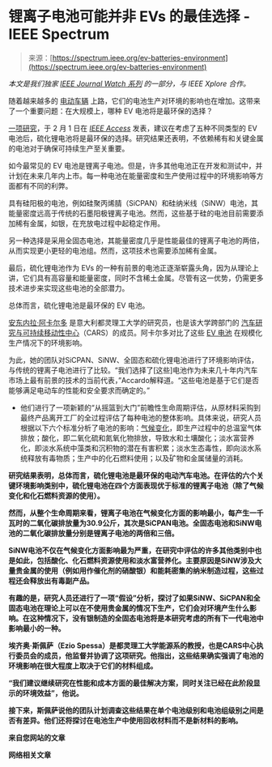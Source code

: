 <!--yml

category: 未分类

date: 2024-05-27 14:30:09

-->

# 锂离子电池可能并非 EVs 的最佳选择 - IEEE Spectrum

> 来源：[https://spectrum.ieee.org/ev-batteries-environment](https://spectrum.ieee.org/ev-batteries-environment)

*本文是我们独家* [*IEEE Journal Watch 系列*](https://spectrum.ieee.org/collections/journal-watch/) *的一部分，与 IEEE Xplore 合作。*

随着越来越多的 [电动车辆](https://spectrum.ieee.org/tag/electric-vehicles) 上路，它们的电池生产对环境的影响也在增加。这带来了一个重要问题：在大规模上，哪种 EV 电池将是最环保的选择？

[一项研究](https://ieeexplore.ieee.org/document/10418456)，于 2 月 1 日在 [*IEEE Access*](https://ieeexplore.ieee.org/xpl/RecentIssue.jsp?punumber=6287639) 发表，建议在考虑了五种不同类型的 EV 电池后，硫化锂电池将是最环保的选择。研究结果还表明，不依赖稀有和关键金属的电池对于确保可持续生产至关重要。

如今最常见的 EV 电池是锂离子电池。但是，许多其他电池正在开发和测试中，并计划在未来几年内上市。每一种电池在能量密度和生产使用过程中的环境影响等方面都有不同的利弊。

具有硅阳极的电池，例如硅聚丙烯腈（SiCPAN）和硅纳米线（SiNW）电池，其能量密度远高于传统的石墨阳极锂离子电池。然而，这些基于硅的电池目前需要添加稀有金属，如银，在充放电过程中起稳定作用。

另一种选择是采用全固态电池，其能量密度几乎是性能最佳的锂离子电池的两倍，从而实现更小更轻的电池组。然而，这项技术也需要添加稀有金属。

最后，硫化锂电池作为 EVs 的一种有前景的电池正逐渐崭露头角，因为从理论上讲，它们具有高容量和能量密度，同时不含稀土金属。尽管有这一优势，仍需更多技术进步来实现这些电池的全部潜力。

总体而言，硫化锂电池是最环保的 EV 电池。

[安东内拉·阿卡尔多](https://www.polito.it/en/staff?p=antonella.accardo) 是意大利都灵理工大学的研究员，也是该大学跨部门的 [汽车研究与可持续移动性中心](https://www.cars.polito.it/)（CARS）的成员。阿卡尔多对比了这些 [EV 电池](https://spectrum.ieee.org/tag/ev-batteries) 在规模化生产情况下的环境影响。

为此，她的团队对SiCPAN、SiNW、全固态和硫化锂电池进行了环境影响评估，与传统的锂离子电池进行了比较。“我们选择了[这些]电池作为未来几十年内汽车市场上最有前景的技术的当前代表，”Accardo解释道。“这些电池是基于它们是否能够满足电动车的性能和安全要求而确定的。”

-   他们进行了一项新颖的“从摇篮到大门”前瞻性生命周期评估，从原材料采购到最终产品离开工厂的全过程评估了每种电池的整体影响。具体来说，研究人员根据以下六个标准分析了电池的影响：[气候变化](https://spectrum.ieee.org/tag/climate-change)，即生产过程中的总温室气体排放；酸化，即二氧化硫和氮氧化物排放，导致水和土壤酸化；淡水富营养化，即淡水系统中藻类和沉积物的潜在有害积累；淡水生态毒性，即向淡水系统释放有毒物质；生产中的化石燃料使用；以及矿物和金属储量的消耗。

**研究结果表明，总体而言，硫化锂电池是最环保的电动汽车电池。在评估的六个关键环境影响类别中，硫化锂电池在四个方面表现优于标准的锂离子电池（除了气候变化和化石燃料资源的使用）。**

**然而，从整个生命周期来看，锂离子电池在气候变化方面的影响最小，每产生一千瓦时的二氧化碳排放量为30.9公斤，其次是SiCPAN电池。全固态电池和SiNW电池的二氧化碳排放量分别是锂离子电池的两倍和三倍。**

**SiNW电池不仅在气候变化方面影响最为严重，在研究中评估的许多其他类别中也是如此，包括酸化、化石燃料资源使用和淡水富营养化。主要原因是SiNW涉及大量贵金属的使用（例如用作催化剂的硝酸银）和能耗密集的纳米制造过程，这些过程还会释放出有毒副产品。**

**有趣的是，研究人员还进行了一项“假设”分析，探讨了如果SiNW、SiCPAN和全固态电池在理论上可以在不使用贵金属的情况下生产，它们会对环境产生什么影响。在这种情况下，没有银制造的全固态电池将是本研究考虑的所有下一代电池中影响最小的一种。**

**埃齐奥·斯佩萨（Ezio Spessa）是都灵理工大学能源系的教授，也是CARS中心执行委员会的成员，他监督并协调了这项研究。他指出，这些结果确实强调了电池的环境影响在很大程度上取决于它们的材料组成。**

**“我们建议继续研究在性能和成本方面的最佳解决方案，同时关注已经在此阶段显示的环境效益”，他说。**

**接下来，斯佩萨说他的团队计划调查这些结果在单个电池级别和电池组级别之间是否有差异。他们还将探讨在电池生产中使用回收材料而不是新材料的影响。**

**来自您网站的文章**

**网络相关文章**

